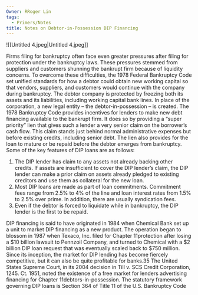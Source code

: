 ```yaml
---
Owner: RRoger Lin
tags:
  - Primers/Notes
title: Notes on Debtor-in-Possession DIP Financing
---
```


![[Untitled 4.jpeg|Untitled 4.jpeg]]

Firms filing for bankruptcy often face even greater pressures after filing for protection under the bankruptcy laws. These pressures stemmed from suppliers and customers shunning the bankrupt firm because of liquidity concerns. To overcome these difficulties, the 1978 Federal Bankruptcy Code set unified standards for how a debtor could obtain new working capital so that vendors, suppliers, and customers would continue with the company during bankruptcy. The debtor company is protected by freezing both its assets and its liabilities, including working capital bank lines. In place of the corporation, a new legal entity – the debtor-in-possession – is created. The 1978 Bankruptcy Code provides incentives for lenders to make new debt financing available to the bankrupt firm. It does so by providing a “super priority” lien that gives such a lender a very senior claim on the borrower’s cash flow. This claim stands just behind normal administrative expenses but before existing credits, including senior debt. The lien also provides for the loan to mature or be repaid before the debtor emerges from bankruptcy. Some of the key features of DIP loans are as follows:

1. The DIP lender has claim to any assets not already backing other credits. If assets are insufficient to cover the DIP lender’s claim, the DIP lender can make a prior claim on assets already pledged to existing creditors and use them as collateral for the new loan.
2. Most DIP loans are made as part of loan commitments. Commitment fees range from 2.5% to 4% of the line and loan interest rates from 1.5% to 2.5% over prime. In addition, there are usually syndication fees.
3. Even if the debtor is forced to liquidate while in bankruptcy, the DIP lender is the first to be repaid.

DIP financing is said to have originated in 1984 when Chemical Bank set up a unit to market DIP financing as a new product. The operation began to blossom in 1987 when Texaco, Inc. filed for Chapter 11protection after losing a $10 billion lawsuit to Pennzoil Company, and turned to Chemical with a $2 billion DIP loan request that was eventually scaled back to $750 million. Since its inception, the market for DIP lending has become fiercely competitive, but it can also be quite profitable for banks.35 The United States Supreme Court, in its 2004 decision in Till v. SCS Credit Corporation, 1245. Ct. 1951, noted the existence of a free market for lenders advertising financing for Chapter 11debtors-in-possession. The statutory framework governing DIP loans is Section 364 of Title 11 of the U.S. Bankruptcy Code